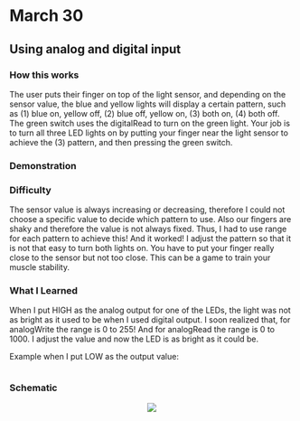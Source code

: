 # March 30
## Using analog and digital input 
### How this works 
The user puts their finger on top of the light sensor, and depending on the sensor value, the blue and yellow lights will display a certain pattern, such as (1) blue on, yellow off, (2) blue off, yellow on, (3) both on, (4) both off. The green switch uses the digitalRead to turn on the green light. Your job is to turn all three LED lights on by putting your finger near the light sensor to achieve  the (3) pattern, and then pressing the green switch. 
### Demonstration 

### Difficulty
The sensor value is always increasing or decreasing, therefore I could not choose a specific value to decide which pattern to use. Also our fingers are shaky and therefore the value is not always fixed. Thus, I had to use range for each pattern to achieve this! And it worked! I adjust the pattern so that it is not that easy to turn both lights on. You have to put your finger really close to the sensor but not too close. This can be a game to train your muscle stability. 

### What I Learned 
When I put HIGH as the analog output for one of the LEDs, the light was not as bright as it used to be when I used digital output. I soon realized that, for analogWrite the range is 0 to 255! And for analogRead the range is 0 to 1000. I adjust the value and now the LED is as bright as it could be. 

Example when I put LOW as the output value: 

<p align="center">
  <img src="">
</p>


### Schematic 

<p align="center">
  <img src="https://github.com/fyk211/Intro-to-IM/blob/main/March30/march30.jpg?raw=true">
</p>
